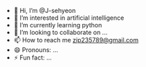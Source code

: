 - 👋 Hi, I’m @J-sehyeon
- 👀 I’m interested in artificial intelligence
- 🌱 I’m currently learning python
- 💞️ I’m looking to collaborate on ...
- 📫 How to reach me zip235789@gmail.com
- 😄 Pronouns: ...
- ⚡ Fun fact: ...

<!---
J-sehyeon/J-sehyeon is a ✨ special ✨ repository because its `README.md` (this file) appears on your GitHub profile.
You can click the Preview link to take a look at your changes.
--->
